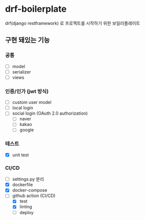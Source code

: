 # drf-boilerplate

drf(django restframework) 로 프로젝트를 시작하기 위한 보일러플레이트

## 구현 돼있는 기능

### 공통

- [ ] model
- [ ] serializer
- [ ] views

### 인증/인가 (jwt 방식)

- [ ] custom user model
- [ ] local login
- [ ] social login (OAuth 2.0 authorization)
  - [ ] naver
  - [ ] kakao
  - [ ] google

### 테스트

- [x] unit test

### CI/CD

- [ ] settings.py 분리
- [x] dockerfile
- [x] docker-compose
- [ ] github action (CI/CD)
  - [x] test
  - [x] linting
  - [ ] deploy
